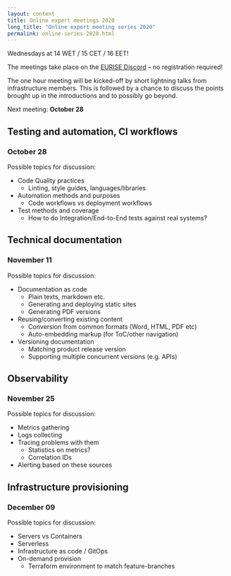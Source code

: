 ```yaml
---
layout: content
title: Online expert meetings 2020
long_title: "Online expert meeting series 2020"
permalink: online-series-2020.html
---
```


Wednesdays at 14 WET / 15 CET / 16 EET!

The meetings take place on the [EURISE Discord](https://discord.gg/Zh77zeU) – no registration required!

The one hour meeting will be kicked-off by short lightning talks from infrastructure members.
This is followed by a chance to discuss the points brought up in the introductions and to possibly go beyond.

Next meeting: **October 28** [<i class="fa fa-calendar"></i>](online-event-1.ics)

## Testing and automation, CI workflows
### October 28

Possible topics for discussion:

* Code Quality practices
  * Linting, style guides, languages/libraries
* Automation methods and purposes
  * Code workflows vs deployment workflows
* Test methods and coverage
  * How to do Integration/End-to-End tests against real systems?

## Technical documentation
### November 11

Possible topics for discussion:

* Documentation as code
  * Plain texts, markdown etc.
  * Generating and deploying static sites
  * Generating PDF versions
* Reusing/converting existing content
  * Conversion from common formats (Word, HTML, PDF etc)
  * Auto-embedding markup (for ToC/other navigation)
* Versioning documentation
  * Matching product release version
  * Supporting multiple concurrent versions (e.g. APIs)

## Observability
### November 25

Possible topics for discussion:

* Metrics gathering
* Logs collecting
* Tracing problems with them
  * Statistics on metrics?
  * Correlation IDs
* Alerting based on these sources

## Infrastructure provisioning
### December 09

Possible topics for discussion:

* Servers vs Containers
* Serverless
* Infrastructure as code / GitOps
* On-demand provision
  * Terraform environment to match feature-branches
